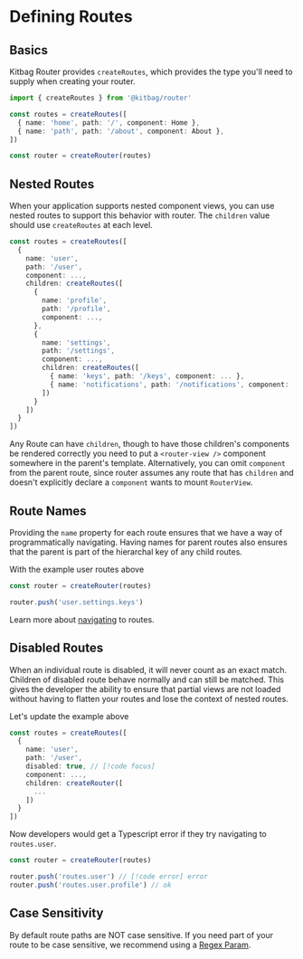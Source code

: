 # Defining Routes

## Basics

Kitbag Router provides `createRoutes`, which provides the type you'll need to supply when creating your router.

```ts
import { createRoutes } from '@kitbag/router'

const routes = createRoutes([
  { name: 'home', path: '/', component: Home },
  { name: 'path', path: '/about', component: About },
])

const router = createRouter(routes)
```

## Nested Routes

When your application supports nested component views, you can use nested routes to support this behavior with router. The `children` value should use `createRoutes` at each level.

```ts
const routes = createRoutes([
  {
    name: 'user',
    path: '/user',
    component: ...,
    children: createRoutes([
      {
        name: 'profile',
        path: '/profile',
        component: ...,
      },
      {
        name: 'settings',
        path: '/settings',
        component: ...,
        children: createRoutes([
          { name: 'keys', path: '/keys', component: ... },
          { name: 'notifications', path: '/notifications', component: ... },
        ])
      }
    ])
  }
])
```

Any Route can have `children`, though to have those children's components be rendered correctly you need to put a `<router-view />` component somewhere in the parent's template. Alternatively, you can omit `component` from the parent route, since router assumes any route that has `children` and doesn't explicitly declare a `component` wants to mount `RouterView`.

## Route Names

Providing the `name` property for each route ensures that we have a way of programmatically navigating. Having names for parent routes also ensures that the parent is part of the hierarchal key of any child routes.

With the example user routes above

```ts
const router = createRouter(routes)

router.push('user.settings.keys')
```

Learn more about [navigating](/core-concepts/navigating) to routes.

## Disabled Routes

When an individual route is disabled, it will never count as an exact match. Children of disabled route behave normally and can still be matched. This gives the developer the ability to ensure that partial views are not loaded without having to flatten your routes and lose the context of nested routes.

Let's update the example above

```ts
const routes = createRoutes([
  {
    name: 'user',
    path: '/user',
    disabled: true, // [!code focus] 
    component: ...,
    children: createRouter([
      ...
    ])
  }
])
```

Now developers would get a Typescript error if they try navigating to `routes.user`.

```ts
const router = createRouter(routes)

router.push('routes.user') // [!code error] error
router.push('routes.user.profile') // ok
```

## Case Sensitivity

By default route paths are NOT case sensitive. If you need part of your route to be case sensitive, we recommend using a [Regex Param](/core-concepts/route-params#regexp-params).
